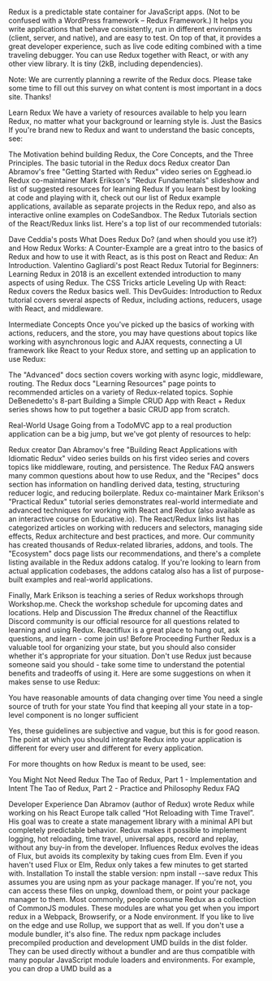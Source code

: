 
Redux is a predictable state container for JavaScript apps.
(Not to be confused with a WordPress framework – Redux Framework.)
It helps you write applications that behave consistently, run in different environments (client, server, and native), and are easy to test. On top of that, it provides a great developer experience, such as live code editing combined with a time traveling debugger.
You can use Redux together with React, or with any other view library.
It is tiny (2kB, including dependencies).

Note: We are currently planning a rewrite of the Redux docs. Please take some time to fill out this survey on what content is most important in a docs site. Thanks!






Learn Redux
We have a variety of resources available to help you learn Redux, no matter what your background or learning style is.
Just the Basics
If you're brand new to Redux and want to understand the basic concepts, see:

The Motivation behind building Redux, the Core Concepts, and the Three Principles.
The basic tutorial in the Redux docs
Redux creator Dan Abramov's free "Getting Started with Redux" video series on Egghead.io
Redux co-maintainer Mark Erikson's "Redux Fundamentals" slideshow and list of suggested resources for learning Redux
If you learn best by looking at code and playing with it, check out our list of Redux example applications, available as separate projects in the Redux repo, and also as interactive online examples on CodeSandbox.
The Redux Tutorials section of the React/Redux links list. Here's a top list of our recommended tutorials:

Dave Ceddia's posts What Does Redux Do? (and when should you use it?) and How Redux Works: A Counter-Example are a great intro to the basics of Redux and how to use it with React, as is this post on React and Redux: An Introduction.
Valentino Gagliardi's post React Redux Tutorial for Beginners: Learning Redux in 2018 is an excellent extended introduction to many aspects of using Redux.
The CSS Tricks article Leveling Up with React: Redux covers the Redux basics well.
This DevGuides: Introduction to Redux tutorial covers several aspects of Redux, including actions, reducers, usage with React, and middleware.



Intermediate Concepts
Once you've picked up the basics of working with actions, reducers, and the store, you may have questions about topics like working with asynchronous logic and AJAX requests, connecting a UI framework like React to your Redux store, and setting up an application to use Redux:

The "Advanced" docs section covers working with async logic, middleware, routing.
The Redux docs "Learning Resources" page points to recommended articles on a variety of Redux-related topics.
Sophie DeBenedetto's 8-part Building a Simple CRUD App with React + Redux series shows how to put together a basic CRUD app from scratch.

Real-World Usage
Going from a TodoMVC app to a real production application can be a big jump, but we've got plenty of resources to help:

Redux creator Dan Abramov's free "Building React Applications with Idiomatic Redux" video series builds on his first video series and covers topics like middleware, routing, and persistence.
The Redux FAQ answers many common questions about how to use Redux, and the "Recipes" docs section has information on handling derived data, testing, structuring reducer logic, and reducing boilerplate.
Redux co-maintainer Mark Erikson's "Practical Redux" tutorial series demonstrates real-world intermediate and advanced techniques for working with React and Redux (also available as an interactive course on Educative.io).
The React/Redux links list has categorized articles on working with reducers and selectors, managing side effects, Redux architecture and best practices, and more.
Our community has created thousands of Redux-related libraries, addons, and tools. The "Ecosystem" docs page lists our recommendations, and there's a complete listing available in the Redux addons catalog.
If you're looking to learn from actual application codebases, the addons catalog also has a list of purpose-built examples and real-world applications.

Finally, Mark Erikson is teaching a series of Redux workshops through Workshop.me. Check the workshop schedule for upcoming dates and locations.
Help and Discussion
The #redux channel of the Reactiflux Discord community is our official resource for all questions related to learning and using Redux. Reactiflux is a great place to hang out, ask questions, and learn - come join us!
Before Proceeding Further
Redux is a valuable tool for organizing your state, but you should also consider whether it's appropriate for your situation. Don't use Redux just because someone said you should - take some time to understand the potential benefits and tradeoffs of using it.
Here are some suggestions on when it makes sense to use Redux:

You have reasonable amounts of data changing over time
You need a single source of truth for your state
You find that keeping all your state in a top-level component is no longer sufficient

Yes, these guidelines are subjective and vague, but this is for good reason. The point at which you should integrate Redux into your application is different for every user and different for every application.

For more thoughts on how Redux is meant to be used, see:

You Might Not Need Redux
The Tao of Redux, Part 1 - Implementation and Intent
The Tao of Redux, Part 2 - Practice and Philosophy
Redux FAQ


Developer Experience
Dan Abramov (author of Redux) wrote Redux while working on his React Europe talk called “Hot Reloading with Time Travel”. His goal was to create a state management library with a minimal API but completely predictable behavior. Redux makes it possible to implement logging, hot reloading, time travel, universal apps, record and replay, without any buy-in from the developer.
Influences
Redux evolves the ideas of Flux, but avoids its complexity by taking cues from Elm.
Even if you haven't used Flux or Elm, Redux only takes a few minutes to get started with.
Installation
To install the stable version:
npm install --save redux
This assumes you are using npm as your package manager.
If you're not, you can access these files on unpkg, download them, or point your package manager to them.
Most commonly, people consume Redux as a collection of CommonJS modules. These modules are what you get when you import redux in a Webpack, Browserify, or a Node environment. If you like to live on the edge and use Rollup, we support that as well.
If you don't use a module bundler, it's also fine. The redux npm package includes precompiled production and development UMD builds in the dist folder. They can be used directly without a bundler and are thus compatible with many popular JavaScript module loaders and environments. For example, you can drop a UMD build as a <script> tag on the page, or tell Bower to install it. The UMD builds make Redux available as a window.Redux global variable.
The Redux source code is written in ES2015 but we precompile both CommonJS and UMD builds to ES5 so they work in any modern browser. You don't need to use Babel or a module bundler to get started with Redux. You can even use the ES module build that's available at es/redux.mjs which can be referenced using type="module" in your script tag or as a standard import.
Complementary Packages
Most likely, you'll also need the React bindings and the developer tools.
npm install --save react-redux
npm install --save-dev redux-devtools
Note that unlike Redux itself, many packages in the Redux ecosystem don't provide UMD builds, so we recommend using CommonJS module bundlers like Webpack and Browserify for the most comfortable development experience.
The Gist
The whole state of your app is stored in an object tree inside a single store.
The only way to change the state tree is to emit an action, an object describing what happened.
To specify how the actions transform the state tree, you write pure reducers.
That's it!
import { createStore } from 'redux'

/**
 * This is a reducer, a pure function with (state, action) => state signature.
 * It describes how an action transforms the state into the next state.
 *
 * The shape of the state is up to you: it can be a primitive, an array, an object,
 * or even an Immutable.js data structure. The only important part is that you should
 * not mutate the state object, but return a new object if the state changes.
 *
 * In this example, we use a `switch` statement and strings, but you can use a helper that
 * follows a different convention (such as function maps) if it makes sense for your
 * project.
 */
function counter(state = 0, action) {
  switch (action.type) {
    case 'INCREMENT':
      return state + 1
    case 'DECREMENT':
      return state - 1
    default:
      return state
  }
}

// Create a Redux store holding the state of your app.
// Its API is { subscribe, dispatch, getState }.
let store = createStore(counter)

// You can use subscribe() to update the UI in response to state changes.
// Normally you'd use a view binding library (e.g. React Redux) rather than subscribe() directly.
// However it can also be handy to persist the current state in the localStorage.

store.subscribe(() => console.log(store.getState()))

// The only way to mutate the internal state is to dispatch an action.
// The actions can be serialized, logged or stored and later replayed.
store.dispatch({ type: 'INCREMENT' })
// 1
store.dispatch({ type: 'INCREMENT' })
// 2
store.dispatch({ type: 'DECREMENT' })
// 1
Instead of mutating the state directly, you specify the mutations you want to happen with plain objects called actions. Then you write a special function called a reducer to decide how every action transforms the entire application's state.
If you're coming from Flux, there is a single important difference you need to understand. Redux doesn't have a Dispatcher or support many stores. Instead, there is just a single store with a single root reducing function. As your app grows, instead of adding stores, you split the root reducer into smaller reducers independently operating on the different parts of the state tree. This is exactly like how there is just one root component in a React app, but it is composed out of many small components.
This architecture might seem like an overkill for a counter app, but the beauty of this pattern is how well it scales to large and complex apps. It also enables very powerful developer tools, because it is possible to trace every mutation to the action that caused it. You can record user sessions and reproduce them just by replaying every action.
Learn Redux from Its Authors
Redux Video Tutorials by Dan Abramov
Getting Started with Redux
Getting Started with Redux is a video course consisting of 30 videos narrated by Dan Abramov, author of Redux. It is designed to complement the “Basics” part of the docs while bringing additional insights about immutability, testing, Redux best practices, and using Redux with React. This course is free and will always be.

“Great course on egghead.io by @dan_abramov - instead of just showing you how to use #redux, it also shows how and why redux was built!”
Sandrino Di Mattia


“Plowing through @dan_abramov 'Getting Started with Redux' - its amazing how much simpler concepts get with video.”
Chris Dhanaraj


“This video series on Redux by @dan_abramov on @eggheadio is spectacular!”
Eddie Zaneski


“Come for the name hype. Stay for the rock solid fundamentals. (Thanks, and great job @dan_abramov and @eggheadio!)”
Dan


“This series of videos on Redux by @dan_abramov is repeatedly blowing my mind - gunna do some serious refactoring”
Laurence Roberts

So, what are you waiting for?
Watch the free "Getting Started with Redux" video series

Note: If you enjoyed Dan's course, consider supporting Egghead by buying a subscription. Subscribers have access to the source code of every example in my videos and tons of advanced lessons on other topics, including JavaScript in depth, React, Angular, and more. Many Egghead instructors are also open source library authors, so buying a subscription is a nice way to thank them for the work that they've done.

Building React Applications with Idiomatic Redux
The Building React Applications with Idiomatic Redux course is a second free video series by Dan Abramov. It picks up where the first series left off, and covers practical production ready techniques for building your React and Redux applications: advanced state management, middleware, React Router integration, and other common problems you are likely to encounter while building applications for your clients and customers. As with the first series, this course will always be free.
Watch the free "Idiomatic Redux" video series
Practical Redux course
Practical Redux is a paid interactive course by Redux co-maintainer Mark Erikson. The course is designed to show how to apply the basic concepts of Redux to building something larger than a TodoMVC application. It includes real-world topics like:

Adding Redux to a new Create-React-App project and configuring Hot Module Replacement for faster development
Controlling your UI behavior with Redux
Using the Redux-ORM library to manage relational data in your Redux store
Building a master/detail view to display and edit data
Writing custom advanced Redux reducer logic to solve specific problems
Optimizing performance of Redux-connected form inputs

And much more!
The course is based on Mark's original free "Practical Redux" blog tutorial series, but with updated and improved content.
Redux Fundamentals Workshop
Redux co-maintainer Mark Erikson has put together a Redux Fundamentals workshop, and slides are available here. They cover:

The history and purpose of Redux
Reducers and actions, and working with a Redux store
Using Redux with React
Using and writing Redux middleware
Working with AJAX calls and other side effects
Unit testing Redux apps
Real-world Redux app structure and development

Documentation

Introduction
Basics
Advanced
Recipes
FAQ
Troubleshooting
Glossary
API Reference

For PDF, ePub, and MOBI exports for offline reading, and instructions on how to create them, please see: paulkogel/redux-offline-docs.
For Offline docs, please see: devdocs
Examples
Almost all examples have a corresponding CodeSandbox sandbox. This is an interactive version of the code that you can play with online.

Counter Vanilla: Source
Counter: Source | Sandbox
Todos: Source | Sandbox
Todos with Undo: Source | Sandbox
Todos w/ Flow: Source
TodoMVC: Source | Sandbox
Shopping Cart: Source | Sandbox
Tree View: Source | Sandbox
Async: Source | Sandbox
Universal: Source
Real World: Source | Sandbox

If you're new to the NPM ecosystem and have troubles getting a project up and running, or aren't sure where to paste the gist above, check out simplest-redux-example that uses Redux together with React and Browserify.
Testimonials

“Love what you're doing with Redux”
Jing Chen, creator of Flux


“I asked for comments on Redux in FB's internal JS discussion group, and it was universally praised. Really awesome work.”
Bill Fisher, author of Flux documentation


“It's cool that you are inventing a better Flux by not doing Flux at all.”
André Staltz, creator of Cycle

Thanks

The Elm Architecture for a great intro to modeling state updates with reducers;
Turning the database inside-out for blowing my mind;
Developing ClojureScript with Figwheel for convincing me that re-evaluation should “just work”;
Webpack for Hot Module Replacement;
Flummox for teaching me to approach Flux without boilerplate or singletons;
disto for a proof of concept of hot reloadable Stores;
NuclearJS for proving this architecture can be performant;
Om for popularizing the idea of a single state atom;
Cycle for showing how often a function is the best tool;
React for the pragmatic innovation.

Special thanks to Jamie Paton for handing over the redux NPM package name.
Logo
You can find the official logo on GitHub.
Change Log
This project adheres to Semantic Versioning.
Every release, along with the migration instructions, is documented on the GitHub Releases page.
Patrons
The work on Redux was funded by the community.
Meet some of the outstanding companies that made it possible:

Webflow
Ximedes

See the full list of Redux patrons, as well as the always-growing list of people and companies that use Redux.
License
MIT
